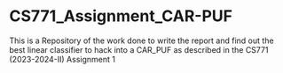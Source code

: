 # CS771_Assignment_CAR-PUF
This is a Repository of the work done to write the report and find out the best linear classifier to hack into a CAR_PUF as described in the CS771 (2023-2024-II) Assignment 1 
